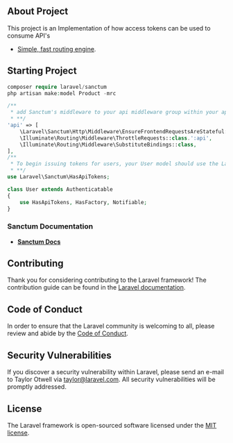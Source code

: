 
## About Project

This project is an Implementation of how access tokens can be used to consume API's

- [Simple, fast routing engine](https://laravel.com/docs/routing).


## Starting Project
```php
composer require laravel/sanctum
php artisan make:model Product -mrc

/**
 * add Sanctum's middleware to your api middleware group within your application's app/Http/Kernel.php file:
 * **/
'api' => [
    \Laravel\Sanctum\Http\Middleware\EnsureFrontendRequestsAreStateful::class,
    \Illuminate\Routing\Middleware\ThrottleRequests::class.':api',
    \Illuminate\Routing\Middleware\SubstituteBindings::class,
],
/**
 * To begin issuing tokens for users, your User model should use the Laravel\Sanctum\HasApiTokens trait:
 * **/
use Laravel\Sanctum\HasApiTokens;

class User extends Authenticatable
{
    use HasApiTokens, HasFactory, Notifiable;
}

```

### Sanctum Documentation

- **[Sanctum Docs](https://laravel.com/docs/10.x/sanctum)**


## Contributing

Thank you for considering contributing to the Laravel framework! The contribution guide can be found in the [Laravel documentation](https://laravel.com/docs/contributions).

## Code of Conduct

In order to ensure that the Laravel community is welcoming to all, please review and abide by the [Code of Conduct](https://laravel.com/docs/contributions#code-of-conduct).

## Security Vulnerabilities

If you discover a security vulnerability within Laravel, please send an e-mail to Taylor Otwell via [taylor@laravel.com](mailto:taylor@laravel.com). All security vulnerabilities will be promptly addressed.

## License

The Laravel framework is open-sourced software licensed under the [MIT license](https://opensource.org/licenses/MIT).
